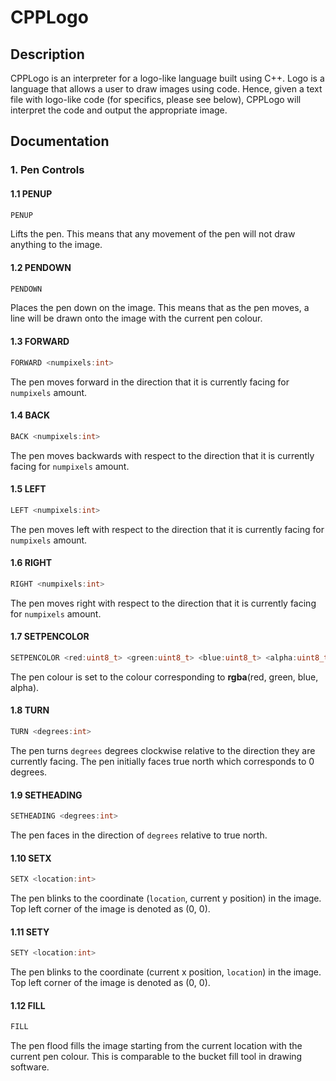 <h1>CPPLogo</h1>
<h2>Description</h2>
<p>CPPLogo is an interpreter for a logo-like language built using C++. Logo is a language that allows a user to draw images using code. Hence, given a text file with logo-like code (for specifics, please see below), CPPLogo will interpret the code and output the appropriate image.</p>

<h2>Documentation</h2>

### 1. Pen Controls

#### 1.1 PENUP
```cpp
PENUP
```
Lifts the pen. This means that any movement of the pen will not draw anything to the image.

#### 1.2 PENDOWN
```cpp
PENDOWN
```
Places the pen down on the image. This means that as the pen moves, a line will be drawn onto the image with the current pen colour.

#### 1.3 FORWARD
```cpp
FORWARD <numpixels:int>
```
The pen moves forward in the direction that it is currently facing for `numpixels` amount.

#### 1.4 BACK
```cpp
BACK <numpixels:int>
```
The pen moves backwards with respect to the direction that it is currently facing for `numpixels` amount.

#### 1.5 LEFT
```cpp
LEFT <numpixels:int>
```
The pen moves left with respect to the direction that it is currently facing for `numpixels` amount.

#### 1.6 RIGHT
```cpp
RIGHT <numpixels:int>
```
The pen moves right with respect to the direction that it is currently facing for `numpixels` amount.

#### 1.7 SETPENCOLOR
```cpp
SETPENCOLOR <red:uint8_t> <green:uint8_t> <blue:uint8_t> <alpha:uint8_t>
```
The pen colour is set to the colour corresponding to **rgba**(red, green, blue, alpha).

#### 1.8 TURN
```cpp
TURN <degrees:int>
```
The pen turns `degrees` degrees clockwise relative to the direction they are currently facing. The pen initially faces true north which corresponds to 0 degrees.

#### 1.9 SETHEADING
```cpp
SETHEADING <degrees:int>
```
The pen faces in the direction of `degrees` relative to true north.

#### 1.10 SETX
```cpp
SETX <location:int>
```
The pen blinks to the coordinate (`location`, current y position) in the image. Top left corner of the image is denoted as (0, 0).

#### 1.11 SETY
```cpp
SETY <location:int>
```
The pen blinks to the coordinate (current x position, `location`) in the image. Top left corner of the image is denoted as (0, 0).

#### 1.12 FILL
```cpp
FILL
```
The pen flood fills the image starting from the current location with the current pen colour. This is comparable to the bucket fill tool in drawing software.
